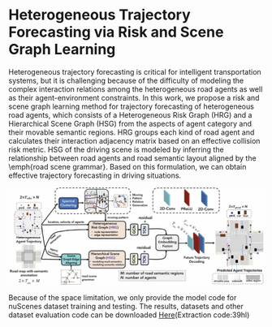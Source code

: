 # Heterogeneous Trajectory Forecasting via Risk and Scene Graph Learning
Heterogeneous trajectory forecasting is critical for intelligent transportation systems, but it is challenging because of the difficulty of modeling the complex interaction relations among the heterogeneous road agents as well as their agent-environment constraints.  In this work, we propose a risk and scene graph learning method for trajectory forecasting of heterogeneous road agents, which consists of a Heterogeneous Risk Graph (HRG) and a Hierarchical Scene Graph (HSG) from the aspects of agent category and their movable semantic regions. HRG groups each kind of road agent and calculates their interaction adjacency matrix based on an effective collision risk metric. HSG of the driving scene is modeled by inferring the relationship between road agents and road semantic layout aligned by the \emph{road scene grammar}. Based on this formulation, we can obtain effective trajectory forecasting in driving situations. 

![image](https://github.com/JWFanggit/HRG_HSG_trajForecasting/blob/main/RISG.jpg)

Because of the space limitation, we only provide the model code for nuScenes dataset training and testing. The results, datasets and other dataset evaluation code can be downloaded [Here](https://pan.baidu.com/s/12wq34ur-YvgIp3r0F3FD4A?pwd=39hl)(Extraction code:39hl)
